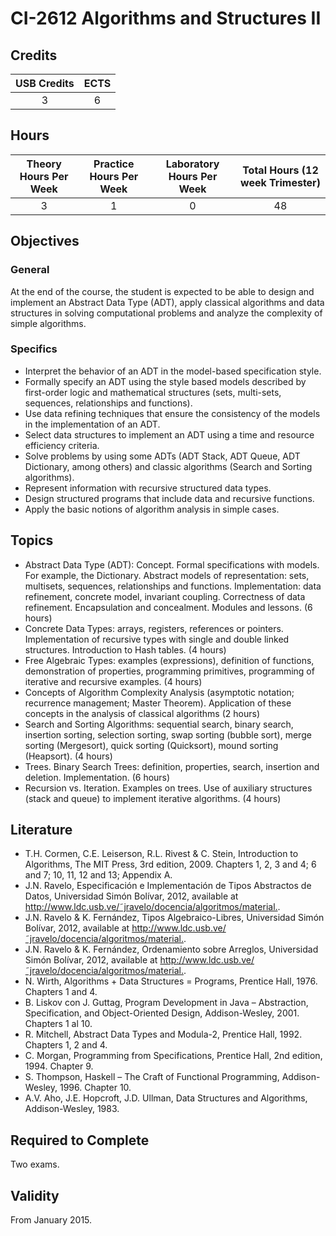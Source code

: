 # CI-2612 Algorithms and Structures II

## Credits

| USB Credits | ECTS |
|:-----------:|:----:|
|      3      |   6  |

## Hours

| Theory Hours Per Week | Practice Hours Per Week | Laboratory Hours Per Week | Total Hours (12 week Trimester) |
|:---------------------:|:-----------------------:|:-------------------------:|:-------------------------------:|
|           3           |            1            |             0             |                48               |

## Objectives

### General

At the end of the course, the student is expected to be able to design and implement an Abstract Data Type (ADT), apply classical algorithms and data structures in solving computational problems and analyze the complexity of simple algorithms.

### Specifics

* Interpret the behavior of an ADT in the model-based specification style.
* Formally specify an ADT using the style based models described by first-order logic and mathematical structures (sets, multi-sets, sequences, relationships and functions).
* Use data refining techniques that ensure the consistency of the models in the implementation of an ADT.
* Select data structures to implement an ADT using a time and resource efficiency criteria.
* Solve problems by using some ADTs (ADT Stack, ADT Queue, ADT Dictionary, among others) and classic algorithms (Search and Sorting algorithms).
* Represent information with recursive structured data types.
* Design structured programs that include data and recursive functions.
* Apply the basic notions of algorithm analysis in simple cases.

## Topics

* Abstract Data Type (ADT): Concept. Formal specifications with models. For example, the Dictionary. Abstract models of representation: sets, multisets, sequences, relationships and functions. Implementation: data refinement, concrete model, invariant coupling. Correctness of data refinement. Encapsulation and concealment. Modules and
lessons. (6 hours)
* Concrete Data Types: arrays, registers, references or pointers. Implementation of recursive types with single and double linked structures. Introduction to Hash tables. (4 hours)
* Free Algebraic Types: examples (expressions), definition of functions, demonstration of properties, programming primitives, programming of iterative and recursive examples. (4 hours)
* Concepts of Algorithm Complexity Analysis (asymptotic notation; recurrence management; Master Theorem). Application of these concepts in the analysis of classical algorithms (2 hours)
* Search and Sorting Algorithms: sequential search, binary search, insertion sorting, selection sorting, swap sorting (bubble sort), merge sorting (Mergesort), quick sorting (Quicksort), mound sorting (Heapsort). (4 hours)
* Trees. Binary Search Trees: definition, properties, search, insertion and deletion. Implementation. (6 hours)
* Recursion vs. Iteration. Examples on trees. Use of auxiliary structures (stack and queue) to implement iterative algorithms. (4 hours)

## Literature

* T.H. Cormen, C.E. Leiserson, R.L. Rivest & C. Stein, Introduction to Algorithms, The MIT Press, 3rd edition, 2009. Chapters 1, 2, 3 and 4; 6 and 7; 10, 11, 12 and 13; Appendix A.
* J.N. Ravelo, Especificación e Implementación de Tipos Abstractos de Datos, Universidad Simón Bolívar, 2012, available at <http://www.ldc.usb.ve/˜jravelo/docencia/algoritmos/material.>.
* J.N. Ravelo & K. Fernández, Tipos Algebraico-Libres, Universidad Simón Bolívar, 2012,
available at <http://www.ldc.usb.ve/˜jravelo/docencia/algoritmos/material.>.
* J.N. Ravelo & K. Fernández, Ordenamiento sobre Arreglos, Universidad Simón Bolívar, 2012,
available at <http://www.ldc.usb.ve/˜jravelo/docencia/algoritmos/material.>.
* N. Wirth, Algorithms + Data Structures = Programs, Prentice Hall, 1976. Chapters 1 and 4.
* B. Liskov con J. Guttag, Program Development in Java – Abstraction, Specification, and
Object-Oriented Design, Addison-Wesley, 2001. Chapters 1 al 10.
* R. Mitchell, Abstract Data Types and Modula-2, Prentice Hall, 1992. Chapters 1, 2 and 4.
* C. Morgan, Programming from Specifications, Prentice Hall, 2nd edition, 1994. Chapter 9.
* S. Thompson, Haskell – The Craft of Functional Programming, Addison-Wesley, 1996. Chapter 10.
* A.V. Aho, J.E. Hopcroft, J.D. Ullman, Data Structures and Algorithms, Addison-Wesley, 1983.

## Required to Complete

Two exams.

## Validity

From January 2015.
